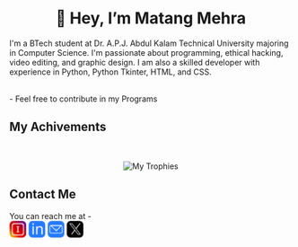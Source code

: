 <h1 align="center">👋 Hey, I’m Matang Mehra</h1>
<p>I'm a BTech student at Dr. A.P.J. Abdul Kalam Technical University majoring in Computer Science. I'm passionate about programming, ethical hacking, video editing, and graphic design. I am also a skilled developer with experience in Python, Python Tkinter, HTML, and CSS. </p>

<br>
- Feel free to contribute in my Programs

<h2>My Achivements</h2>
<br>
<p align="center"><img src="https://github-profile-trophy.vercel.app/?username=ryo-ma&theme=onedark" alt="My Trophies"/></p>

<h2>Contact Me</h2>
You can reach me at - 
<br>
<a href="https://www.instagram.com/matang_mehra/"> <img src="https://github.com/mgmehra2005/mgmehra2005/blob/main/icons/Instagram.png" alt="Instagram" height=30 width=30/></a>
<a href="https://www.linkedin.com/in/matang-mehra-b28b38265"> <img src="https://github.com/mgmehra2005/mgmehra2005/blob/main/icons/LinkedIn.png" alt="LinkedIn" height=30 width=30/></a>
<a href="mailto:matangmehra@gmail.com"> <img src="https://github.com/mgmehra2005/mgmehra2005/blob/main/icons/Email.png" alt="Email" height=30 width=30/></a>
<a href="https://twitter.com/matang_mehra"> <img src="https://github.com/mgmehra2005/mgmehra2005/blob/main/icons/Twitter.png" alt="Twitter" height=30 width=30/></a>
